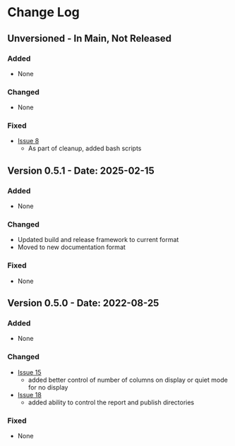 # Change Log

## Unversioned - In Main, Not Released

<!--- pyml disable-next-line no-duplicate-heading-->
### Added

- None

<!--- pyml disable-next-line no-duplicate-heading-->
### Changed

- None

<!--- pyml disable-next-line no-duplicate-heading-->
### Fixed

- [Issue 8](https://github.com/jackdewinter/pyscan/issues/8)
    - As part of cleanup, added bash scripts

## Version 0.5.1 - Date: 2025-02-15

<!--- pyml disable-next-line no-duplicate-heading-->
### Added

- None

<!--- pyml disable-next-line no-duplicate-heading-->
### Changed

- Updated build and release framework to current format
- Moved to new documentation format

<!--- pyml disable-next-line no-duplicate-heading-->
### Fixed

- None

## Version 0.5.0 - Date: 2022-08-25

<!--- pyml disable-next-line no-duplicate-heading-->
### Added

- None

<!--- pyml disable-next-line no-duplicate-heading-->
### Changed

- [Issue 15](https://github.com/jackdewinter/pyscan/issues/15)
    - added better control of number of columns on display or quiet mode for no display
- [Issue 18](https://github.com/jackdewinter/pyscan/issues/18)
    - added ability to control the report and publish directories

<!--- pyml disable-next-line no-duplicate-heading-->
### Fixed

- None
